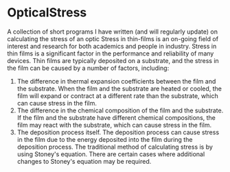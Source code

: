 # OpticalStress
A collection of short programs I have written (and will regularly update) on calculating the stress of an optic
Stress in thin-films is an on-going field of interest and research for both academics and people in industry.
Stress in thin films is a significant factor in the performance and reliability of many devices. Thin films are typically deposited on a substrate, and the stress in the film can be caused by a number of factors, including:
1. The difference in thermal expansion coefficients between the film and the substrate. When the film and the substrate are heated or cooled, the film will expand or contract at a different rate than the substrate, which can cause stress in the film.
2. The difference in the chemical composition of the film and the substrate. If the film and the substrate have different chemical compositions, the film may react with the substrate, which can cause stress in the film.
3. The deposition process itself. The deposition process can cause stress in the film due to the energy deposited into the film during the deposition process.
The traditional method of calculating stress is by using Stoney's equation. There are certain cases where additional changes to Stoney's equation may be required. 
